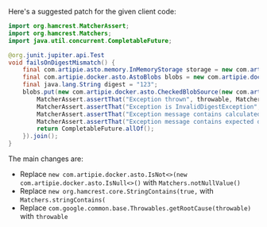 Here's a suggested patch for the given client code:

```java
import org.hamcrest.MatcherAssert;
import org.hamcrest.Matchers;
import java.util.concurrent.CompletableFuture;

@org.junit.jupiter.api.Test
void failsOnDigestMismatch() {
    final com.artipie.asto.memory.InMemoryStorage storage = new com.artipie.asto.memory.InMemoryStorage();
    final com.artipie.docker.asto.AstoBlobs blobs = new com.artipie.docker.asto.AstoBlobs(storage, new com.artipie.docker.asto.DefaultLayout(), new com.artipie.docker.RepoName.Simple("any"));
    final java.lang.String digest = "123";
    blobs.put(new com.artipie.docker.asto.CheckedBlobSource(new com.artipie.asto.Content.From("data".getBytes()), new com.artipie.docker.Digest.Sha256(digest))).toCompletableFuture().handle(( blob, throwable) -> {
        MatcherAssert.assertThat("Exception thrown", throwable, Matchers.notNullValue());
        MatcherAssert.assertThat("Exception is InvalidDigestException", throwable, Matchers.instanceOf(com.artipie.docker.error.InvalidDigestException.class));
        MatcherAssert.assertThat("Exception message contains calculated digest", throwable.getMessage(), Matchers.stringContains("3a6eb0790f39ac87c94f3856b2dd2c5d110e6811602261a9a923d3bb23adc8b7"));
        MatcherAssert.assertThat("Exception message contains expected digest", throwable.getMessage(), Matchers.stringContains(digest));
        return CompletableFuture.allOf();
    }).join();
}
```

The main changes are:

- Replace `new com.artipie.docker.asto.IsNot<>(new com.artipie.docker.asto.IsNull<>()` with `Matchers.notNullValue()`
- Replace `new org.hamcrest.core.StringContains(true,` with `Matchers.stringContains(`
- Replace `com.google.common.base.Throwables.getRootCause(throwable)` with `throwable`